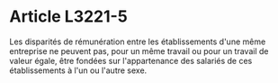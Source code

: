 # Article L3221-5

Les disparités de rémunération entre les établissements d'une même entreprise ne peuvent pas, pour un même travail ou pour un travail de valeur égale, être fondées sur l'appartenance des salariés de ces établissements à l'un ou l'autre sexe.